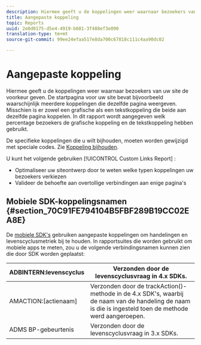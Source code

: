 ```yaml
---
description: Hiermee geeft u de koppelingen weer waarnaar bezoekers van uw site de voorkeur geven. De startpagina voor uw site bevat bijvoorbeeld waarschijnlijk meerdere koppelingen die dezelfde pagina weergeven. Misschien is er zowel een grafische als een tekstkoppeling die beide aan dezelfde pagina koppelen. In dit rapport wordt aangegeven welk percentage bezoekers de grafische koppeling en de tekstkoppeling hebben gebruikt.
title: Aangepaste koppeling
topic: Reports
uuid: 2e0d0175-d5e4-4919-b601-3f488ef3e090
translation-type: tm+mt
source-git-commit: 99ee24efaa517e8da700c67818c111c4aa90dc02

---
```



# Aangepaste koppeling

Hiermee geeft u de koppelingen weer waarnaar bezoekers van uw site de voorkeur geven. De startpagina voor uw site bevat bijvoorbeeld waarschijnlijk meerdere koppelingen die dezelfde pagina weergeven. Misschien is er zowel een grafische als een tekstkoppeling die beide aan dezelfde pagina koppelen. In dit rapport wordt aangegeven welk percentage bezoekers de grafische koppeling en de tekstkoppeling hebben gebruikt.

De specifieke koppelingen die u wilt bijhouden, moeten worden gewijzigd met speciale codes. Zie [Koppeling bijhouden](https://docs.adobe.com/content/help/en/analytics/implementation/javascript-implementation/variables-analytics-reporting/config-var/s-linktrackvars.html).

U kunt het volgende gebruiken [!UICONTROL Custom Links Report] :

* Optimaliseer uw siteontwerp door te weten welke typen koppelingen uw bezoekers verkiezen
* Valideer de behoefte aan overtollige verbindingen aan enige pagina&#39;s

## Mobiele SDK-koppelingsnamen {#section_70C91FE794104B5FBF289B19CC02EA8E}

De [mobiele SDK&#39;s](https://marketing.adobe.com/resources/help/en_US/mobile/home.html) gebruiken aangepaste koppelingen om handelingen en levenscyclusmetriek bij te houden. In rapportsuites die worden gebruikt om mobiele apps te meten, zou u de volgende verbindingsnamen kunnen zien die door SDK worden geplaatst:

| ADBINTERN:levenscyclus | Verzonden door de levenscyclusvraag in 4.x SDKs. |
|---|---|
| AMACTION:[actienaam] | Verzonden door de trackAction()-methode in de 4.x SDK&#39;s, waarbij de naam van de handeling de naam is die is ingesteld toen de methode werd aangeroepen. |
| ADMS BP-gebeurtenis | Verzonden door de levenscyclusvraag in 3.x SDKs. |

